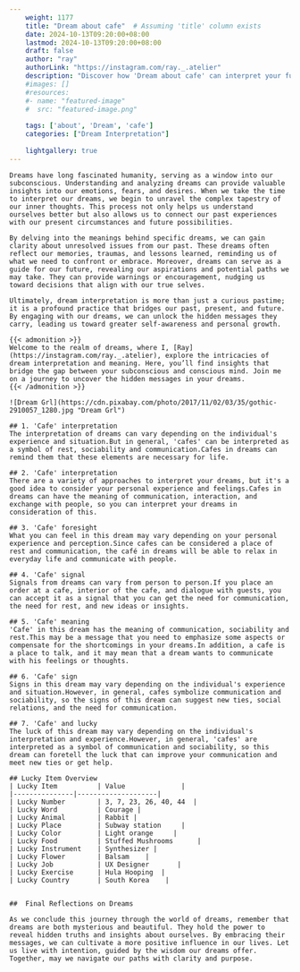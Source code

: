 ```yaml
---
    weight: 1177
    title: "Dream about cafe"  # Assuming 'title' column exists
    date: 2024-10-13T09:20:00+08:00
    lastmod: 2024-10-13T09:20:00+08:00
    draft: false
    author: "ray"
    authorLink: "https://instagram.com/ray._.atelier"
    description: "Discover how 'Dream about cafe' can interpret your future and uncover its significant meanings in your life."
    #images: []
    #resources:
    #- name: "featured-image"
    #  src: "featured-image.png"
    
    tags: ['about', 'Dream', 'cafe']
    categories: ["Dream Interpretation"]
    
    lightgallery: true
---
```

    
    Dreams have long fascinated humanity, serving as a window into our subconscious. Understanding and analyzing dreams can provide valuable insights into our emotions, fears, and desires. When we take the time to interpret our dreams, we begin to unravel the complex tapestry of our inner thoughts. This process not only helps us understand ourselves better but also allows us to connect our past experiences with our present circumstances and future possibilities.
    
    By delving into the meanings behind specific dreams, we can gain clarity about unresolved issues from our past. These dreams often reflect our memories, traumas, and lessons learned, reminding us of what we need to confront or embrace. Moreover, dreams can serve as a guide for our future, revealing our aspirations and potential paths we may take. They can provide warnings or encouragement, nudging us toward decisions that align with our true selves.
    
    Ultimately, dream interpretation is more than just a curious pastime; it is a profound practice that bridges our past, present, and future. By engaging with our dreams, we can unlock the hidden messages they carry, leading us toward greater self-awareness and personal growth.
    
    {{< admonition >}}
    Welcome to the realm of dreams, where I, [Ray](https://instagram.com/ray._.atelier), explore the intricacies of dream interpretation and meaning. Here, you’ll find insights that bridge the gap between your subconscious and conscious mind. Join me on a journey to uncover the hidden messages in your dreams.
    {{< /admonition >}}
    
    ![Dream Grl](https://cdn.pixabay.com/photo/2017/11/02/03/35/gothic-2910057_1280.jpg "Dream Grl")
    
    ## 1. 'Cafe' interpretation
    The interpretation of dreams can vary depending on the individual's experience and situation.But in general, 'cafes' can be interpreted as a symbol of rest, sociability and communication.Cafes in dreams can remind them that these elements are necessary for life.
    
    ## 2. 'Cafe' interpretation
    There are a variety of approaches to interpret your dreams, but it's a good idea to consider your personal experience and feelings.Cafes in dreams can have the meaning of communication, interaction, and exchange with people, so you can interpret your dreams in consideration of this.
    
    ## 3. 'Cafe' foresight
    What you can feel in this dream may vary depending on your personal experience and perception.Since cafes can be considered a place of rest and communication, the café in dreams will be able to relax in everyday life and communicate with people.
    
    ## 4. 'Cafe' signal
    Signals from dreams can vary from person to person.If you place an order at a cafe, interior of the cafe, and dialogue with guests, you can accept it as a signal that you can get the need for communication, the need for rest, and new ideas or insights.
    
    ## 5. 'Cafe' meaning
    'Cafe' in this dream has the meaning of communication, sociability and rest.This may be a message that you need to emphasize some aspects or compensate for the shortcomings in your dreams.In addition, a cafe is a place to talk, and it may mean that a dream wants to communicate with his feelings or thoughts.
    
    ## 6. 'Cafe' sign
    Signs in this dream may vary depending on the individual's experience and situation.However, in general, cafes symbolize communication and sociability, so the signs of this dream can suggest new ties, social relations, and the need for communication.
    
    ## 7. 'Cafe' and lucky
    The luck of this dream may vary depending on the individual's interpretation and experience.However, in general, 'cafes' are interpreted as a symbol of communication and sociability, so this dream can foretell the luck that can improve your communication and meet new ties or get help.
    
    ## Lucky Item Overview
    | Lucky Item          | Value              |
    |---------------|--------------------|
    | Lucky Number        | 3, 7, 23, 26, 40, 44  |
    | Lucky Word          | Courage |
    | Lucky Animal        | Rabbit |
    | Lucky Place         | Subway station     |
    | Lucky Color         | Light orange     |
    | Lucky Food          | Stuffed Mushrooms      |
    | Lucky Instrument    | Synthesizer |
    | Lucky Flower        | Balsam    |
    | Lucky Job           | UX Designer       |
    | Lucky Exercise      | Hula Hooping  |
    | Lucky Country       | South Korea    |
    
    
    ##  Final Reflections on Dreams
    
    As we conclude this journey through the world of dreams, remember that dreams are both mysterious and beautiful. They hold the power to reveal hidden truths and insights about ourselves. By embracing their messages, we can cultivate a more positive influence in our lives. Let us live with intention, guided by the wisdom our dreams offer. Together, may we navigate our paths with clarity and purpose.
    